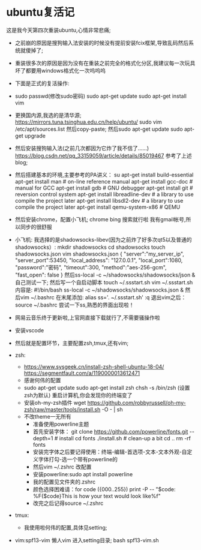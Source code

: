 # ubuntu复活记
这是我今天第四次重装ubuntu,心情非常悲痛;
- 之前崩的原因是搜狗输入法安装的时候没有提前安装fcix框架,导致乱码然后系统就傻掉了;
- 重装很多次的原因是因为没有在重装之前完全的格式化分区,我建议每一次玩具坏了都要用windows格式化一次呜呜呜
- 下面是正式的复活操作:
- sudo passwd(修改sudo密码)
sudo apt-get update
sudo apt-get install vim
- 更换国内源,我选的是清华源;
https://mirrors.tuna.tsinghua.edu.cn/help/ubuntu/
sudo vim /etc/apt/sources.list
然后copy-paste;
然后sudo apt-get update
sudo apt-get upgrade
- 然后安装搜狗输入法(之前几次都因为它炸了我不信了……)
https://blog.csdn.net/qq_33159059/article/details/85019467
参考了上述blog;
- 然后搭建基本的环境,主要参考的PA讲义：
su
apt-get install build-essential
apt-get install man                # on-line reference manual
apt-get install gcc-doc            # manual for GCC
apt-get install gdb                # GNU debugger
apt-get install git                # reversion control system
apt-get install libreadline-dev    # a library to use compile the project later
apt-get install libsdl2-dev        # a library to use compile the project later
apt-get install qemu-system-x86    # QEMU

- 然后安装chrome，配置小飞机;
chrome bing 搜索就行啦
我有gmail帐号,所以同步的很舒服

- 小飞机:
我选择的是shadowsocks-libev(因为之前炸了好多次qt5以及普通的shadowsocks）:
mkdir shadowsocks
cd shadowsocks
touch shadowsocks.json
vim shadowsocks.json
{
    "server":"my\_server\_ip",
    "server_port":53450,
    "local_address": "127.0.0.1",
    "local_port":1080,
    "password":"密码",
    "timeout":300,
    "method":"aes-256-gcm",
    "fast_open": false
}
然后ss-local -c ~/shadowsocks/shadowsocks/json & 
自己测试一下;
然后写一个自启动脚本
touch ~/.ssstart.sh
vim ~/.ssstart.sh
内容是:
  #!/bin/bash
  ss-local -c ~/shadowsocks/shadowsocks.json &
然后vim ~/.bashrc
在末尾添加:
alias ss='. ~/.ssstart.sh'
:q
退出vim之后：
source ~/.bashrc
尝试一下ss,熟悉的界面出现啦！



- 网易云音乐终于更新啦,上官网直接下载就行了,不需要骚操作啦
- 安装vscode
- 然后就是配置环节，主要配置zsh,tmux,还有vim;
- zsh:
  - https://www.sysgeek.cn/install-zsh-shell-ubuntu-18-04/  https://segmentfault.com/a/1190000013612471
  - 感谢何伟的配置
  - sudo apt-get update
	sudo apt-get install zsh
	chsh -s /bin/zsh (设置zsh为默认)
	重启计算机,你会发现你的终端变了
  - 安装oh-my-zsh插件
wget https://github.com/robbyrussell/oh-my-zsh/raw/master/tools/install.sh -O - | sh
  - 不改theme一无所有
	- 准备使用powerline主题
	- 首先安装字体：
	  git clone https://github.com/powerline/fonts.git --depth=1
    \# install
    cd fonts
    ./install.sh
    \# clean-up a bit
    cd ..
    rm -rf fonts
	- 安装完字体之后要记得使用：终端-编辑-首选项-文本-文本外观-自定义字体打勾-选一个带有powerline的	
	- 然后vim ~/.zshrc 改配置
	- 安装powerline:sudo apt install powerline 
	- 我的配置见文件夹的.zshrc	
	- 颜色选择困难请：for code ({000..255}) print -P -- "$code: %F{$code}This is how your text would look like%f"
	- 改完之后记得source ~/.zshrc
- tmux:
	- 我使用啦何伟的配置,具体见setting;
- vim:spf13-vim 懒人vim
  进入setting目录;
  bash spf13-vim.sh





